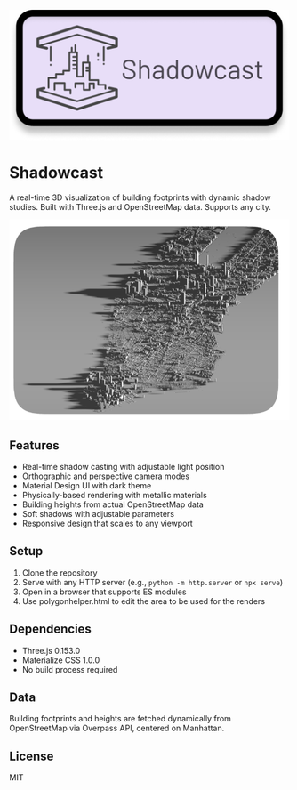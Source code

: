 <p align="center">
  <img src="https://github.com/mkturkcan/Shadowcast/blob/main/assets/logo.png?raw=true" />
</p>

# Shadowcast

A real-time 3D visualization of building footprints with dynamic shadow studies. Built with Three.js and OpenStreetMap data. Supports any city.

<p align="center">
  <img src="https://github.com/mkturkcan/Shadowcast/blob/main/assets/example.png?raw=true" />
</p>

## Features
- Real-time shadow casting with adjustable light position
- Orthographic and perspective camera modes
- Material Design UI with dark theme
- Physically-based rendering with metallic materials
- Building heights from actual OpenStreetMap data
- Soft shadows with adjustable parameters
- Responsive design that scales to any viewport

## Setup
1. Clone the repository
2. Serve with any HTTP server (e.g., `python -m http.server` or `npx serve`)
3. Open in a browser that supports ES modules
4. Use polygonhelper.html to edit the area to be used for the renders

## Dependencies
- Three.js 0.153.0
- Materialize CSS 1.0.0
- No build process required

## Data
Building footprints and heights are fetched dynamically from OpenStreetMap via Overpass API, centered on Manhattan.

## License
MIT